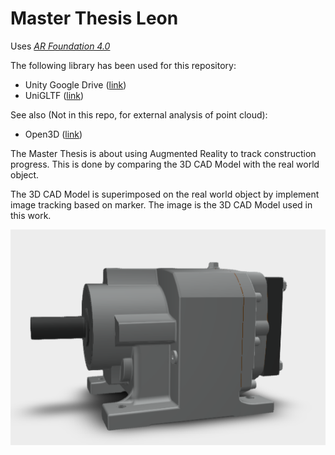 # Master Thesis Leon

Uses  [*AR Foundation 4.0*](https://docs.unity3d.com/Packages/com.unity.xr.arfoundation@4.0/manual/index.html) 

The following library has been used for this repository:

* Unity Google Drive ([link](https://github.com/Elringus/UnityGoogleDrive))
* UniGLTF ([link](https://github.com/ousttrue/UniGLTF))

See also (Not in this repo, for external analysis of point cloud):
* Open3D ([link](http://www.open3d.org/))

The Master Thesis is about using Augmented Reality to track construction progress.
This is done by comparing the 3D CAD Model with the real world object.

The 3D CAD Model is superimposed on the real world object by implement image tracking based on marker.
The image is the 3D CAD Model used in this work.

![alt text](https://github.com/leonrevon/MasterThesisLeon/blob/main/image/CADModel.png?raw=true)
